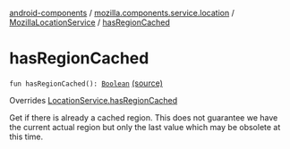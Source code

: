 [android-components](../../index.md) / [mozilla.components.service.location](../index.md) / [MozillaLocationService](index.md) / [hasRegionCached](./has-region-cached.md)

# hasRegionCached

`fun hasRegionCached(): `[`Boolean`](https://kotlinlang.org/api/latest/jvm/stdlib/kotlin/-boolean/index.html) [(source)](https://github.com/mozilla-mobile/android-components/blob/master/components/service/location/src/main/java/mozilla/components/service/location/MozillaLocationService.kt#L81)

Overrides [LocationService.hasRegionCached](../-location-service/has-region-cached.md)

Get if there is already a cached region.
This does not guarantee we have the current actual region but only the last value
which may be obsolete at this time.

